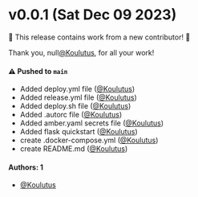 # v0.0.1 (Sat Dec 09 2023)

:tada: This release contains work from a new contributor! :tada:

Thank you, null[@Koulutus](https://github.com/Koulutus), for all your work!

#### ⚠️ Pushed to `main`

- Added deploy.yml file ([@Koulutus](https://github.com/Koulutus))
- Added release.yml file ([@Koulutus](https://github.com/Koulutus))
- Added deploy.sh file ([@Koulutus](https://github.com/Koulutus))
- Added .autorc file ([@Koulutus](https://github.com/Koulutus))
- Added amber.yaml secrets file ([@Koulutus](https://github.com/Koulutus))
- Added flask quickstart ([@Koulutus](https://github.com/Koulutus))
- create .docker-compose.yml ([@Koulutus](https://github.com/Koulutus))
- create README.md ([@Koulutus](https://github.com/Koulutus))

#### Authors: 1

- [@Koulutus](https://github.com/Koulutus)
